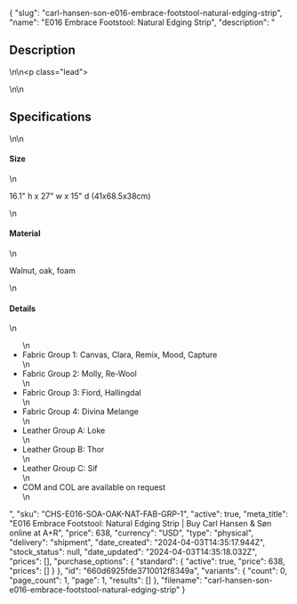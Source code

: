 {
  "slug": "carl-hansen-son-e016-embrace-footstool-natural-edging-strip",
  "name": "E016 Embrace Footstool: Natural Edging Strip",
  "description": "<h2>Description</h2>\n<!-- split -->\n<p class=\"lead\"> </p>\n<!-- split -->\n<h2>Specifications</h2>\n<!-- split -->\n<h4>Size</h4>\n<p>16.1\" h x 27\" w x 15\" d (41x68.5x38cm)</p>\n<h4>Material</h4>\n<p>Walnut, oak, foam</p>\n<h4>Details</h4>\n<ul>\n<li>Fabric Group 1: Canvas, Clara, Remix, Mood, Capture</li>\n<li>Fabric Group 2: Molly, Re-Wool</li>\n<li>Fabric Group 3: Fiord, Hallingdal</li>\n<li>Fabric Group 4: Divina Melange</li>\n<li>Leather Group A: Loke</li>\n<li>Leather Group B: Thor</li>\n<li>Leather Group C: Sif</li>\n<li>COM and COL are available on request</li>\n</ul>",
  "sku": "CHS-E016-SOA-OAK-NAT-FAB-GRP-1",
  "active": true,
  "meta_title": "E016 Embrace Footstool: Natural Edging Strip | Buy Carl Hansen & Søn online at A+R",
  "price": 638,
  "currency": "USD",
  "type": "physical",
  "delivery": "shipment",
  "date_created": "2024-04-03T14:35:17.944Z",
  "stock_status": null,
  "date_updated": "2024-04-03T14:35:18.032Z",
  "prices": [],
  "purchase_options": {
    "standard": {
      "active": true,
      "price": 638,
      "prices": []
    }
  },
  "id": "660d6925fde3710012f8349a",
  "variants": {
    "count": 0,
    "page_count": 1,
    "page": 1,
    "results": []
  },
  "filename": "carl-hansen-son-e016-embrace-footstool-natural-edging-strip"
}